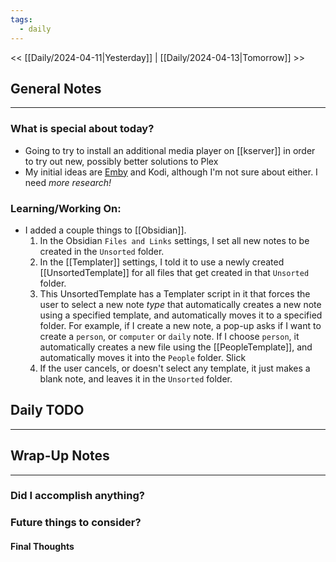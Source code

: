 ```yaml
---
tags:
  - daily
---
```

<< [[Daily/2024-04-11|Yesterday]] |  [[Daily/2024-04-13|Tomorrow]] >>

## General Notes
---
### What is special about today?
- Going to try to install an additional media player on [[kserver]] in order to try out new, possibly better solutions to Plex
- My initial ideas are [Emby](https://hub.docker.com/r/linuxserver/emby) and Kodi, although I'm not sure about either.  I need _more research!_

### Learning/Working On:
- I added a couple things to [[Obsidian]].  
	1. In the Obsidian `Files and Links` settings, I set all new notes to be created in the `Unsorted` folder.
	2. In the [[Templater]] settings, I told it to use a newly created [[UnsortedTemplate]] for all files that get created in that `Unsorted` folder.
	3. This UnsortedTemplate has a Templater script in it that forces the user to select a new note _type_ that automatically creates a new note using a specified template, and automatically moves it to a specified folder.  For example, if I create a new note, a pop-up asks if I want to create a `person`, or `computer` or `daily` note.  If I choose `person`, it automatically creates a new file using the [[PeopleTemplate]], and automatically moves it into the `People` folder.  Slick
	4. If the user cancels, or doesn't select any template, it just makes a blank note, and leaves it in the `Unsorted` folder.



## Daily TODO
---




## Wrap-Up Notes
---
### Did I accomplish anything?
### Future things to consider?
#### Final Thoughts

